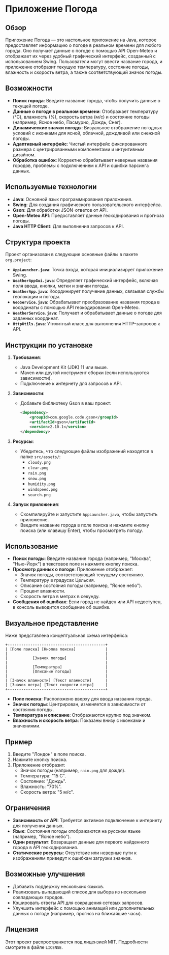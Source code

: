 # Приложение Погода

## Обзор
Приложение Погода — это настольное приложение на Java, которое предоставляет информацию о погоде в реальном времени для любого города. Оно получает данные о погоде с помощью API Open-Meteo и отображает их через удобный графический интерфейс, созданный с использованием Swing. Пользователи могут ввести название города, и приложение отобразит текущую температуру, состояние погоды, влажность и скорость ветра, а также соответствующий значок погоды.

## Возможности
- **Поиск города**: Введите название города, чтобы получить данные о текущей погоде.
- **Данные о погоде в реальном времени**: Отображает температуру (°C), влажность (%), скорость ветра (м/с) и состояние погоды (например, Ясное небо, Пасмурно, Дождь, Снег).
- **Динамические значки погоды**: Визуальное отображение погодных условий с иконками для ясной, облачной, дождливой или снежной погоды.
- **Адаптивный интерфейс**: Чистый интерфейс фиксированного размера с центрированными компонентами и интуитивным дизайном.
- **Обработка ошибок**: Корректно обрабатывает неверные названия городов, проблемы с подключением к API и ошибки парсинга данных.

## Используемые технологии
- **Java**: Основной язык программирования приложения.
- **Swing**: Для создания графического пользовательского интерфейса.
- **Gson**: Для обработки JSON-ответов от API.
- **Open-Meteo API**: Предоставляет данные геокодирования и прогноза погоды.
- **Java HTTP Client**: Для выполнения запросов к API.

## Структура проекта
Проект организован в следующие основные файлы в пакете `org.project`:
- **`AppLauncher.java`**: Точка входа, которая инициализирует приложение Swing.
- **`WeatherAppGui.java`**: Определяет графический интерфейс, включая поля ввода, кнопки, метки и значки погоды.
- **`WeatherApp.java`**: Координирует получение данных, связывая службы геолокации и погоды.
- **`GeoService.java`**: Обрабатывает преобразование названия города в координаты с помощью API геокодирования Open-Meteo.
- **`WeatherService.java`**: Получает и обрабатывает данные о погоде для заданных координат.
- **`HttpUtils.java`**: Утилитный класс для выполнения HTTP-запросов к API.

## Инструкции по установке
1. **Требования**:
   - Java Development Kit (JDK) 11 или выше.
   - Maven или другой инструмент сборки (если используются зависимости).
   - Подключение к интернету для запросов к API.

2. **Зависимости**:
   - Добавьте библиотеку Gson в ваш проект:
     ```xml
     <dependency>
         <groupId>com.google.code.gson</groupId>
         <artifactId>gson</artifactId>
         <version>2.10.1</version>
     </dependency>
     ```

3. **Ресурсы**:
   - Убедитесь, что следующие файлы изображений находятся в папке `src/assets/`:
     - `cloudy.png`
     - `clear.png`
     - `rain.png`
     - `snow.png`
     - `humidity.png`
     - `windspeed.png`
     - `search.png`

4. **Запуск приложения**:
   - Скомпилируйте и запустите `AppLauncher.java`, чтобы запустить приложение.
   - Введите название города в поле поиска и нажмите кнопку поиска (или клавишу Enter), чтобы просмотреть погоду.

## Использование
- **Поиск погоды**: Введите название города (например, "Москва", "Нью-Йорк") в текстовое поле и нажмите кнопку поиска.
- **Просмотр данных о погоде**: Приложение отображает:
  - Значок погоды, соответствующий текущему состоянию.
  - Температуру в градусах Цельсия.
  - Описание состояния погоды (например, "Ясное небо").
  - Процент влажности.
  - Скорость ветра в метрах в секунду.
- **Сообщения об ошибках**: Если город не найден или API недоступен, в консоль выводится сообщение об ошибке.

## Визуальное представление
Ниже представлена концептуальная схема интерфейса:

```
+-------------------------------------------+
| [Поле поиска] [Кнопка поиска]             |
|                                           |
|           [Значок погоды]                 |
|                                           |
|           [Температура]                   |
|           [Описание погоды]               |
|                                           |
| [Значок влажности] [Текст влажности]      |
| [Значок ветра] [Текст скорости ветра]     |
+-------------------------------------------+
```

- **Поле поиска**: Расположено вверху для ввода названия города.
- **Значок погоды**: Центрирован, изменяется в зависимости от состояния погоды.
- **Температура и описание**: Отображаются крупно под значком.
- **Влажность и скорость ветра**: Показаны внизу с иконками и значениями.

## Пример
1. Введите "Лондон" в поле поиска.
2. Нажмите кнопку поиска.
3. Приложение отобразит:
   - Значок погоды (например, `rain.png` для дождя).
   - Температура: "15 C".
   - Состояние: "Дождь".
   - Влажность: "70%".
   - Скорость ветра: "5 м/с".

## Ограничения
- **Зависимость от API**: Требуется активное подключение к интернету для получения данных.
- **Язык**: Состояния погоды отображаются на русском языке (например, "Ясное небо").
- **Один результат**: Возвращает данные для первого найденного города в API геокодирования.
- **Статические ресурсы**: Отсутствие или неверные пути к изображениям приведут к ошибкам загрузки значков.

## Возможные улучшения
- Добавить поддержку нескольких языков.
- Реализовать выпадающий список для выбора из нескольких совпадающих городов.
- Кэшировать ответы API для сокращения сетевых запросов.
- Улучшить интерфейс с помощью анимаций или дополнительных данных о погоде (например, прогноз на ближайшие часы).

## Лицензия
Этот проект распространяется под лицензией MIT. Подробности смотрите в файле `LICENSE`.
